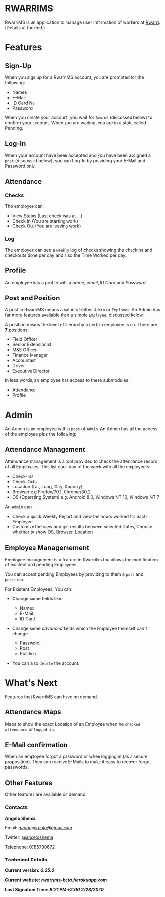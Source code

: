# RWARRIMS

RwarriMS is an application to manage user information of workers at [Rwarri](http://rwarri.com). (Details at the end.)

# Features

## Sign-Up

When you sign up for a RwarriMS account, you are prompted for the following:

- Names
- E-Mail
- ID Card No
- Password

When you create your account, you wait for `Admin`s (discussed below) to confirm your account. When you are waiting, you are in a state called Pending.

## Log-In

When your account have been accepted and you have been assigned a `post` (discussed below), you can Log-In by providing your E-Mail and Password only.

## Attendance

### Checks

The employee can
- View Status (Last check was at ...)
- Check In (You are starting work)
- Check Out (You are leaving work)

### Log

The employee can see a `weekly` log of checks showing the checkins and checkouts done per day and also the Time Worked per day.

## Profile

An employee has a profile with a _name_, _email_, _ID Card_ and _Password_.

## Post and Position

A post in RwarriMS means a value of either `Admin` or `Employee`. An Admin has far more features available thsn a simple `Employee`, discussed below.

A position means the level of hierarchy a certain employee is on. There are **7** positions:

* Field Officer
* Senior Extensionist
* M&E Officer
* Finance Manager
* Accountant
* Driver
* Executive Director

In less words, an employee has access to these submodules:

* Attendance
* Profile

# Admin

An Admin is an employee with a `post` of `Admin`.
An Admin has all the access of the employee plus the following:

## Attendance Management

Attendance management is a tool provided to check the attendance record of all Employees.
This list each day of the week with all the employee's:

- Check-Ins
- Check-Outs
- Location (Lat, Long, City, Country)
- Browser e.g Firefox/70.1, Chrome/30.2
- OS (Operating System) e.g. Android 8.0, Windows NT 10, Windows NT 7

An `Admin` can

- Check a quick Weekly Report and view the hours worked for each Employee.
- Customize the _view_ and get results between selected Dates, Choose whether to show OS, Browser, Location

## Employee Managemement

Employee management is a feature in RwarriMs tha allows the modification of existent and pending Employees.

You can accept pending Employees by providing to them a `post` and `position`.

For Existent Employees, You can:

- Change some fields like:

	* Names
	* E-Mail
	* ID Card

- Change some _advanced_ fields which the Employee themself can't change.

	* Password
	* Post
	* Position

- You can also `delete` the account.

# What's Next

Features that RwarriMS can have on demand.

## Attendance Maps

Maps to show the exact Location of an Employee when he `checked attendance` or `logged in`.

## E-Mail confirmation

When an employee forgot a password or when logging in (as a secure proposition). They can receive E-Mails to make it easy to recover forgot passwords.

## Other Features

Other features are available on demand.

### Contacts

**Angelo Shema**

Email: [*geoangercola@gmail.com*](mailto:geoangercola@gmail.com)

Twitter: [@angeloshema](https://www.twitter.com/angeloshema)

Telephone: 0785730672

### Technical Details

**Current version: _0.25.0_**

**Current website: _[rwarrims-beta.herokuapp.com](https://rwarrims-beta.herokuapp.com)_**

**Last Signature Time: _8:21 PM +2:00 2/28/2020_**
